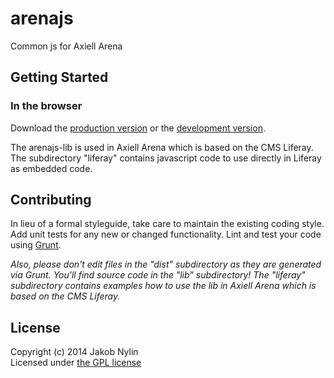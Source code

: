# arenajs

Common js for Axiell Arena

## Getting Started

### In the browser
Download the [production version][min] or the [development version][max].

[min]: https://raw.github.com/jaknyl1/arena/master/dist/arenajs.min.js
[max]: https://raw.github.com/jaknyl1/arena/master/dist/arenajs.js

The arenajs-lib is used in Axiell Arena which is based on the CMS Liferay. The subdirectory "liferay" contains javascript code to use directly in Liferay as embedded code.


## Contributing
In lieu of a formal styleguide, take care to maintain the existing coding style. Add unit tests for any new or changed functionality. Lint and test your code using [Grunt](http://gruntjs.com/).

_Also, please don't edit files in the "dist" subdirectory as they are generated via Grunt. You'll find source code in the "lib" subdirectory! The "liferay" subdirectory contains examples how to use the lib in Axiell Arena which is based on the CMS Liferay._


## License
Copyright (c) 2014 Jakob Nylin  
Licensed under [the GPL license](LICENSE)
